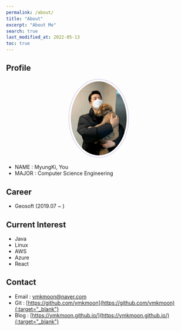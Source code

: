 ```yaml
---
permalink: /about/
title: "About"
excerpt: "About Me"
search: true
last_modified_at: 2022-05-13
toc: true
--- 
```


## Profile
<center><img src="/assets/image/author/profile_with_dog.jpg" width="30%" height="30%" style="
border: 1px solid #cab6de;
border-radius: 50%;
padding: 5px;
-moz-border-radius: 50%;
-khtml-border-radius: 50%;
-webkit-border-radius: 50%;
"></center>


* NAME : MyungKi, You
* MAJOR : Computer Science Engineering

## Career
 - Geosoft (2019.07 ~ )

## Current Interest
 * Java
 * Linux
 * AWS
 * Azure
 * React

## Contact
 * Email : ymkmoon@naver.com
 * Git : [https://github.com/ymkmoon](https://github.com/ymkmoon){:target="_blank"}
 * Blog : [https://ymkmoon.github.io/](https://ymkmoon.github.io/){:target="_blank"}

